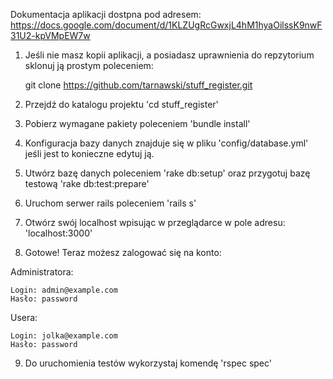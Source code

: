 
Dokumentacja aplikacji dostpna pod adresem: 
https://docs.google.com/document/d/1KLZUgRcGwxjL4hM1hyaOilssK9nwF31U2-kpVMpEW7w

1. Jeśli nie masz kopii aplikacji, a posiadasz uprawnienia do repzytorium sklonuj ją prostym poleceniem:

	git clone https://github.com/tarnawski/stuff_register.git

2. Przejdź do katalogu projektu 'cd stuff_register'
3. Pobierz wymagane pakiety poleceniem 'bundle install'
4. Konfiguracja bazy danych znajduje się w pliku 'config/database.yml' jeśli jest to konieczne edytuj ją.
5. Utwórz bazę danych poleceniem 'rake db:setup' oraz przygotuj bazę testową 'rake db:test:prepare'
6. Uruchom serwer rails poleceniem 'rails s'
7. Otwórz swój localhost wpisując w przeglądarce w pole adresu: 'localhost:3000'
8. Gotowe! Teraz możesz zalogować się na konto:

Administratora:

	Login: admin@example.com
	Hasło: password

Usera:	

	Login: jolka@example.com
	Hasło: password

9. Do uruchomienia testów wykorzystaj komendę 'rspec spec' 
